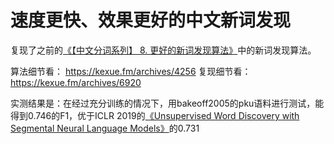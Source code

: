# 速度更快、效果更好的中文新词发现

复现了之前的<a href="https://kexue.fm/archives/4256">《【中文分词系列】 8. 更好的新词发现算法》</a>中的新词发现算法。

算法细节看： https://kexue.fm/archives/4256
复现细节看： https://kexue.fm/archives/6920

实测结果是：在经过充分训练的情况下，用bakeoff2005的pku语料进行测试，能得到0.746的F1，优于ICLR 2019的<a href="https://openreview.net/forum?id=r1NDBsAqY7" target="_blank">《Unsupervised Word Discovery with Segmental Neural Language Models》</a>的0.731
